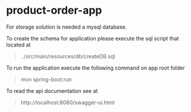 # product-order-app
For storage solution is needed a mysql database.

To create the schema for application please execute the sql script that located at 
>../src/main/resources/db/createDB.sql

To run the application execute the following command on app root folder
>mvn spring-boot:run

To read the api documentation see at 
>http://localhost:8080/swagger-ui.html
